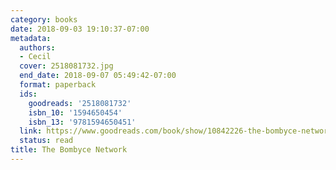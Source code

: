 ```yaml
---
category: books
date: 2018-09-03 19:10:37-07:00
metadata:
  authors:
  - Cecil
  cover: 2518081732.jpg
  end_date: 2018-09-07 05:49:42-07:00
  format: paperback
  ids:
    goodreads: '2518081732'
    isbn_10: '1594650454'
    isbn_13: '9781594650451'
  link: https://www.goodreads.com/book/show/10842226-the-bombyce-network
  status: read
title: The Bombyce Network
---
```

